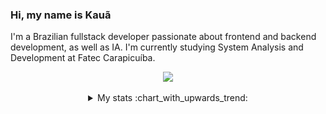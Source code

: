 ### Hi, my name is Kauã

I'm a Brazilian fullstack developer passionate about frontend and backend development, as well as IA. I'm currently studying System Analysis and Development at Fatec Carapicuíba.

<div align="center">
  <img src="https://skillicons.dev/icons?i=js,ts,html,css,react,py,postgres,docker,dotnet,cs,azure,java"/>
</div>
</br>

<details align="center">
  <summary>My stats :chart_with_upwards_trend:</summary>
  <br/>
  <a href="https://github.com/kkauadev">
  <img height="180em" src="https://github-readme-stats.vercel.app/api?username=kkauadev&show_icons=true&bg_color=0A0C10&text_color=F0F3F6&hide_border=fff&title_color=60B7FF&icon_color=60B7FF&border_color=0A0C10"/>
  <img height="180em" src="https://github-readme-stats.vercel.app/api/top-langs/?username=kkauadev&layout=compact&bg_color=0A0C10&text_color=F0F3F6&title_color=60B7FF&icon_color=60B7FF&border_color=0A0C10&hide_border=fff)](https://github.com/kkauadev/github-readme-stats"/>
  </a>
</details>

